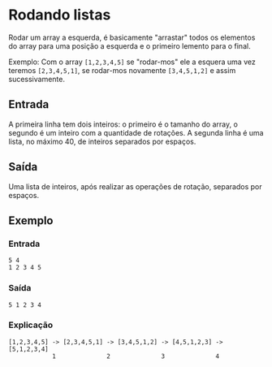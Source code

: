 # Rodando listas

Rodar um array a esquerda, é basicamente "arrastar" todos os elementos do array para uma posição a esquerda e o primeiro lemento para o final.

Exemplo: 
Com o array `[1,2,3,4,5]` se "rodar-mos" ele a esquera uma vez teremos `[2,3,4,5,1]`, se rodar-mos novamente `[3,4,5,1,2]` e assim sucessivamente.

## Entrada

A primeira linha tem dois inteiros: o primeiro é o tamanho do array, o segundo é um inteiro com a quantidade de rotações.
A segunda linha é uma lista, no máximo 40, de inteiros separados por espaços.

## Saída

Uma lista de inteiros, após realizar as operações de rotação, separados por espaços.

## Exemplo

### Entrada

```
5 4
1 2 3 4 5
```

### Saída

```
5 1 2 3 4
```

### Explicação

```
[1,2,3,4,5] -> [2,3,4,5,1] -> [3,4,5,1,2] -> [4,5,1,2,3] -> [5,1,2,3,4]
            1              2              3              4
```